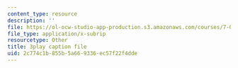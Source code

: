 ```yaml
---
content_type: resource
description: ''
file: https://ol-ocw-studio-app-production.s3.amazonaws.com/courses/7-01sc-fundamentals-of-biology-fall-2011/2c774c1b855b5a669336ec57f22f4dde_1eGsdK1fPLM.vtt
file_type: application/x-subrip
resourcetype: Other
title: 3play caption file
uid: 2c774c1b-855b-5a66-9336-ec57f22f4dde
---
```


